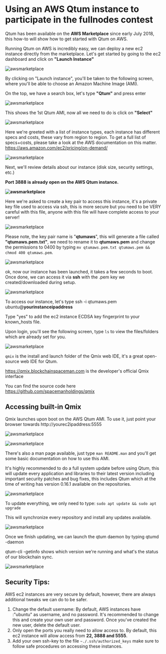 # Using an AWS Qtum instance to participate in the fullnodes contest



Qtum has been available on the **AWS Marketplace**  since early July 2018, this how-to will show how to get started with Qtum on AWS.

Running Qtum on AWS is incredibly easy, we can deploy a new ec2 instance directly from the marketplace. Let's get started by going to the ec2 dashboard and click on **"Launch Instance"**

![awsmarketplace](aws.jpg)

By clicking on "Launch instance", you'll be taken to the following screen, where you'll be able to choose an Amazon Machine Image (AMI). 

On the top, we have a search box, let's type **"Qtum"** and press enter



![awsmarketplace](aws2.jpg)





This shows the 1st Qtum AMI, now all we need to do is click on **"Select"**

![awsmarketplace](aws3.jpg)



Here we're greeted with a list of instance types, each instance has different specs and costs, these vary from region to region. To get a full list of specs+costs, please take a look at the AWS documentation on this matter.  https://aws.amazon.com/ec2/pricing/on-demand/

![awsmarketplace](aws4.jpg)



Next, we'll review details about our instance (disk size, security settings, etc.)

**Port 3888 is already open on the AWS Qtum instance.**

**![awsmarketplace](aws5.jpg)**

Here we're asked to create a key pair to access this instance, it's a private key file used to access via ssh, this is more secure but you need to be VERY careful with this file, anyone with this file will have complete access to your server!

![awsmarketplace](aws6.jpg)

Please note, the key pair name is "**qtumaws**", this will generate a file called **"qtumaws.pem.txt"**, we need to rename it to **qtumaws.pem** and change the permissions to 0400 by typing `mv qtumaws.pem.txt qtumaws.pem && chmod 400 qtumaws.pem`.



![awsmarketplace](aws7.jpg)

ok, now our instance has been launched, it takes a few seconds to boot. Once done, we can access it via **ssh** with the .pem key we created/downloaded during setup.

![awsmarketplace](aws8.jpg)

To access our instance, let's type ssh -i qtumaws.pem ubuntu@**yourinstanceipaddress**

Type "yes" to add the ec2 instance ECDSA key fingerprint to your known_hosts file. 

Upon login, you'll see the following screen, type `ls` to view the files/folders which are already set for you.

![awsmarketplace](term1.jpg)

`qmix` is the install and launch folder of the Qmix web IDE, it's a great open-source web IDE for Qtum. 

https://qmix.blockchainspaceman.com is the developer's official Qmix interface

You can find the source code here https://github.com/spacemanholdings/qmix 

## Accessing built-in Qmix



Qmix launches upon boot on the AWS Qtum AMI. To use it, just point your browser towards http://yourec2ipaddress:5555

![awsmarketplace](qmix.jpg)

![awsmarketplace](term2.jpg)

There's also a man page available, just type `man README.man` and you'll get some basic documentation on how to use this AMI.

It's highly recommended to do a full system update before using Qtum, this will update every application and libraries to their latest version including important security patches and bug fixes, this includes Qtum which at the time of writing has version 0.16.1 available on the repositories. 

![awsmarketplace](term5.jpg)

To update everything, we only need to type: `sudo apt update && sudo apt upgrade`

This will synchronize every repository and install any updates available.

![awsmarketplace](term4.jpg)

Once we finish updating, we can launch the qtum daemon by typing qtumd -daemon 

qtum-cli -getinfo shows which version we're running and what's the status of our blockchain sync.

![awsmarketplace](term3.jpg)





## Security Tips:

AWS ec2 instances are very secure by default, however, there are always additional tweaks we can do to be safer.

1. Change the default username: By default, AWS instances have :"ubuntu" as username, and no password. It's recommended to change this and create your own user and password. Once you've created the new user, delete the default user.
2. Only open the ports you really need to allow access to. By default, this ec2 instance will allow access from **22, 3888 and 5555**.
3. Add your own ssh-key to the file `~./.ssh/authorized_keys` make sure to follow safe procedures on accessing these instances.